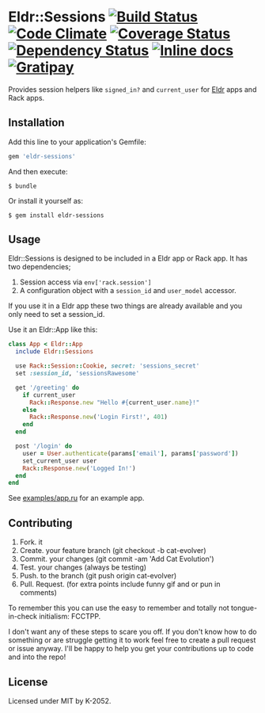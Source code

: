 # Eldr::Sessions [![Build Status](https://travis-ci.org/eldr-rb/eldr-sessions.svg)](https://travis-ci.org/eldr-rb/eldr-sessions) [![Code Climate](https://codeclimate.com/github/eldr-rb/eldr-sessions/badges/gpa.svg)](https://codeclimate.com/github/eldr-rb/eldr-sessions) [![Coverage Status](https://coveralls.io/repos/eldr-rb/eldr-sessions/badge.svg?branch=master)](https://coveralls.io/r/eldr-rb/eldr-sessions?branch=master) [![Dependency Status](https://gemnasium.com/eldr-rb/eldr-sessions.svg)](https://gemnasium.com/eldr-rb/eldr-sessions) [![Inline docs](https://inch-ci.org/github/eldr-rb/eldr-sessions.svg?branch=master)](http://inch-ci.org/github/eldr-rb/eldr-sessions) [![Gratipay](https://img.shields.io/gratipay/k2052.svg)](https://www.gratipay.com/k2052/)

Provides session helpers like `signed_in?` and `current_user` for [Eldr](https://github.com/eldr-rb/eldr) apps and Rack apps.

## Installation

Add this line to your application's Gemfile:

```ruby
gem 'eldr-sessions'
```

And then execute:

    $ bundle

Or install it yourself as:

    $ gem install eldr-sessions

## Usage

Eldr::Sessions is designed to be included in a Eldr app or Rack app. It has two dependencies;

1. Session access via `env['rack.session']`
2. A configuration object with a `session_id` and `user_model` accessor.

If you use it in a Eldr app these two things are already available and you only need to set a session_id.

Use it an Eldr::App like this:

```ruby
class App < Eldr::App
  include Eldr::Sessions

  use Rack::Session::Cookie, secret: 'sessions_secret'
  set :session_id, 'sessionsRawesome'

  get '/greeting' do
    if current_user
      Rack::Response.new "Hello #{current_user.name}!"
    else
      Rack::Response.new('Login First!', 401)
    end
  end

  post '/login' do
    user = User.authenticate(params['email'], params['password'])
    set_current_user user
    Rack::Response.new('Logged In!')
  end
end
```

See [examples/app.ru](https://github.com/eldr-rb/eldr-sessions/tree/master/examples/app.ru) for an example app.

## Contributing

1. Fork. it
2. Create. your feature branch (git checkout -b cat-evolver)
3. Commit. your changes (git commit -am 'Add Cat Evolution')
4. Test. your changes (always be testing)
5. Push. to the branch (git push origin cat-evolver)
6. Pull. Request. (for extra points include funny gif and or pun in comments)

To remember this you can use the easy to remember and totally not tongue-in-check initialism: FCCTPP.

I don't want any of these steps to scare you off. If you don't know how to do something or are struggle getting it to work feel free to create a pull request or issue anyway. I'll be happy to help you get your contributions up to code and into the repo!

## License

Licensed under MIT by K-2052.
